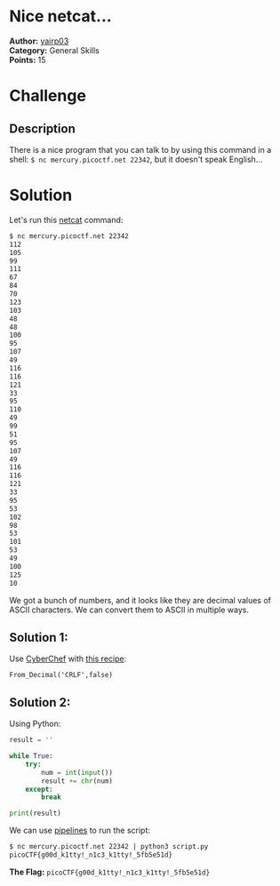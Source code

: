 # Nice netcat...

**Author:** [yairp03](https://github.com/yairp03)  
**Category:** General Skills  
**Points:** 15

# Challenge

## Description

There is a nice program that you can talk to by using this command in a shell: `$ nc mercury.picoctf.net 22342`, but it doesn't speak English...

# Solution

Let's run this [netcat](https://linux.die.net/man/1/nc) command:

```bash
$ nc mercury.picoctf.net 22342
112
105
99
111
67
84
70
123
103
48
48
100
95
107
49
116
116
121
33
95
110
49
99
51
95
107
49
116
116
121
33
95
53
102
98
53
101
53
49
100
125
10
```

We got a bunch of numbers, and it looks like they are decimal values of ASCII characters. We can convert them to ASCII in multiple ways.

## Solution 1:

Use [CyberChef](/Guides/Tools/CyberChef.md) with [this recipe](<https://gchq.github.io/CyberChef/#recipe=From_Decimal('CRLF',false)>):

```
From_Decimal('CRLF',false)
```

## Solution 2:

Using Python:

```py
result = ''

while True:
    try:
        num = int(input())
        result += chr(num)
    except:
        break

print(result)
```

We can use [pipelines](https://www.gnu.org/software/bash/manual/html_node/Pipelines.html) to run the script:

```bash
$ nc mercury.picoctf.net 22342 | python3 script.py
picoCTF{g00d_k1tty!_n1c3_k1tty!_5fb5e51d}
```

**The Flag:** `picoCTF{g00d_k1tty!_n1c3_k1tty!_5fb5e51d}`
